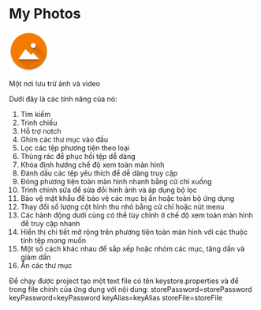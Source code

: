 # My Photos

<img alt="Logo" src="app/src/main/res/mipmap-xxxhdpi/ic_launcher.png" width="80" />

Một nơi lưu trữ ảnh và video

Dưới đây là các tính năng của nó: 
1. Tìm kiếm  
2. Trình chiếu  
3. Hỗ trợ notch 
4. Ghim các thư mục vào đầu 
5. Lọc các tệp phương tiện theo loại 
6. Thùng rác để phục hồi tệp dễ dàng 
7. Khóa định hướng chế độ xem toàn màn hình  
8. Đánh dấu các tệp yêu thích để dễ dàng truy cập 
9. Đóng phương tiện toàn màn hình nhanh bằng cử chỉ xuống 
10. Trình chỉnh sửa để sửa đổi hình ảnh và áp dụng bộ lọc
11. Bảo vệ mật khẩu để bảo vệ các mục bị ẩn hoặc toàn bộ ứng dụng
12. Thay đổi số lượng cột hình thu nhỏ bằng cử chỉ hoặc nút menu 
13. Các hành động dưới cùng có thể tùy chỉnh ở chế độ xem toàn màn hình để truy cập nhanh  
14. Hiển thị chi tiết mở rộng trên phương tiện toàn màn hình với các thuộc tính tệp mong muốn  
15. Một số cách khác nhau để sắp xếp hoặc nhóm các mục, tăng dần và giảm dần 
16. Ẩn các thư mục


Để chạy được project tạo một text file có tên keystore.properties và để trong file chính của ứng dụng với nội dung:
  storePassword=storePassword
  keyPassword=keyPassword
  keyAlias=keyAlias
  storeFile=storeFile  
